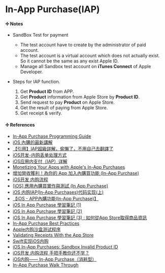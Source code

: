# In-App Purchase(IAP)

#### ✢ Notes

* SandBox Test for payment
  * The test account have to create by the administrator of paid account.
  * The test account is a virtual account which does not actually exist. So it cannot be the same as any exist Apple ID.
  * Manage all Sandbox test account on **iTunes Connect** of Apple Developer.

  
* Steps for IAP function.
  1. Get **Product ID** from APP.
  2. Get **Product** information from Apple Store by **Product ID**.
  3. Send request to pay **Product** on Apple Store.
  4. Get the result of paying from Apple Store.
  5. Get receipt & verify.

#### ✢ References

* [In-App Purchase Programming Guide](https://developer.apple.com/library/content/documentation/NetworkingInternet/Conceptual/StoreKitGuide/Introduction.html#//apple_ref/doc/uid/TP40008267)
* [iOS 內購的最新講解](https://tw.saowen.com/a/a852f42fed08406f1b05478a86faf2f6bb154b79fa5929065974fb5d2fe07330)
* [【引用】IAP超級詳解，偷懶了，不用自己去翻譯了](http://kanlaw.blogspot.tw/2012/11/iap.html)
* [iOS开发-内购丢单处理方式](https://www.jianshu.com/p/e489c6d25dc3)
* [iOS应用内支付（IAP）详解](http://www.jianshu.com/p/033086546126)
* [Monetizing Your Apps with Apple's In-App Purchases](https://www.bignerdranch.com/blog/monetizing-your-apps-with-apples-in-app-purchases/)
* [增加營收獲利！為你的 App 加入內購買功能 \(In-App Purchase\)](https://www.appcoda.com.tw/in-app-purchase-tutorial/)
* [iOS开发 内购流程](http://www.jianshu.com/p/ab1e67fb5cac)
* [\[iOS\] 應用內購買實作與測試 \(In App Purchase\)](https://cg2010studio.com/2013/11/06/ios-應用內購買實作與測試-in-app-purchase/)
* [iOS 内购IAP(In-App Purchases)代码实现(上)](http://blog.csdn.net/seanhuang1661/article/details/50187801)
* [【iOS - APP內購功能(In-App Purchase)】](https://medium.com/@mikru168/ios-app%E5%85%A7%E8%B3%BC%E5%8A%9F%E8%83%BD-in-app-purchase-6286a71105e2)
* [iOS In App Purchase 學習筆記 \(1\)](http://iamgarlic.blogspot.tw/2011/04/ios-in-app-purchase-1.html)
* [iOS In App Purchase 學習筆記 (2)](http://iamgarlic.blogspot.tw/2011/04/ios-in-app-purchase-2.html)
* [iOS In App Purchase 學習筆記 (3) : 如何從App Store取得商品資訊](http://iamgarlic.blogspot.tw/2011/07/ios-in-app-purchase-3-app-store.html)
* [In-App Purchase Best Practices](https://developer.apple.com/library/content/technotes/tn2387/_index.html#//apple_ref/doc/uid/DTS40014795)
* [Apple内购沙盒测试程序](http://www.jianshu.com/p/5bfc7ccda0da)
* [Validating Receipts With the App Store](https://developer.apple.com/library/content/releasenotes/General/ValidateAppStoreReceipt/Chapters/ValidateRemotely.html#//apple_ref/doc/uid/TP40010573-CH104-SW5)
* [Swift实现iOS内购](http://m.xfenglin.com/a/12001563150.html)
* [iOS In-App Purchases: Sandbox Invalid Product ID](https://stackoverflow.com/questions/12736712/ios-in-app-purchases-sandbox-invalid-product-id)
* [iOS开发 内购流程 手把手教你还不学？](http://www.jianshu.com/p/d9d742e82188)
* [iOS内购—— In-App Purchase（消耗型）](http://www.jianshu.com/p/321efc31078d)
* [In-App Purchase Walk Through](http://openfibers.github.io/blog/2015/02/28/in-app-purchase-walk-through/)



